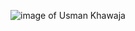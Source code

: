 ![image of Usman Khawaja](https://img1.hscicdn.com/image/upload/f_auto,t_gn_f_345/lsci/db/PICTURES/CMS/319700/319716.png)
